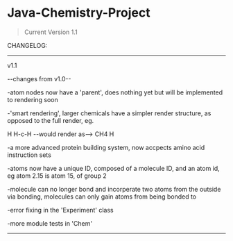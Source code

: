 Java-Chemistry-Project
======================

> Current Version 1.1

CHANGELOG:

---------------------------------------------------
v1.1

--changes from v1.0--

-atom nodes now have a 'parent', does nothing yet but will be
implemented to rendering soon

-'smart rendering', larger chemicals have a simpler
render structure, as opposed to the full render, eg.

  H
H-c-H  --would render as--> CH4
  H

-a more advanced protein building system, now accpects
amino acid instruction sets

-atoms now have a unique ID, composed of a molecule ID, and
an atom id, eg atom 2.15 is atom 15, of group 2

-molecule can no longer bond and incorperate two atoms
from the outside via bonding, molecules can only
gain atoms from being bonded to

-error fixing in the 'Experiment' class

-more module tests in 'Chem'

------------------------------------------------------
